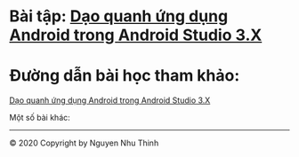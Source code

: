 # Bài tập: <a href="https://github.com/nguyennhuthinh14/DaoquanhAndroid">Dạo quanh ứng dụng Android trong Android Studio 3.X</a>
# Đường dẫn bài học tham khảo:
<a href="https://ngocminhtran.com/2018/07/11/dao-quanh-ung-dung-android-trong-android-studio-3-x/">Dạo quanh ứng dụng Android trong Android Studio 3.X</a>

Một số bài khác:
***



© 2020 Copyright by Nguyen Nhu Thinh
